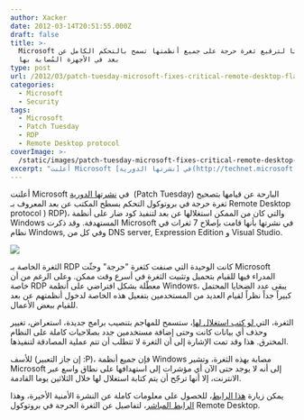 ```yaml
---
author: Xacker
date: 2012-03-14T20:51:55.000Z
draft: false
title: >-
  Microsoft تنشر تحديثا لترقيع ثغرة حرجة على جميع أنظمتها تسمح بالتحكم الكامل عن
  بعد في الأجهزة المُصابة بها
type: post
url: /2012/03/patch-tuesday-microsoft-fixes-critical-remote-desktop-flaw/
categories:
  - Microsoft
  - Security
tags:
  - Microsoft
  - Patch Tuesday
  - RDP
  - Remote Desktop protocol
coverImage: >-
  /static/images/patch-tuesday-microsoft-fixes-critical-remote-desktop-flaw/patch-tuesday.jpg
excerpt: "أعلنت Microsoft في [نشرتها الدورية](http://technet.microsoft.com/en-US/security/bulletin/ms12-mar)\_ (Patch Tuesday)\_البارحة عن قيامها بتصحيح ثغرة حرجة في بروتوكول التحكم بسطح المكتب عن بعد المعروف بـ Remote Desktop protocol ) RDP)، والتي كان من الممكن استغلالها عن بعد لتنفيذ كود ضار على أنظمة Windows المستهدفة."
---
```

أعلنت Microsoft في [نشرتها الدورية](http://technet.microsoft.com/en-US/security/bulletin/ms12-mar)  (Patch Tuesday) البارحة عن قيامها بتصحيح ثغرة حرجة في بروتوكول التحكم بسطح المكتب عن بعد المعروف بـ Remote Desktop protocol ) RDP)، والتي كان من الممكن استغلالها عن بعد لتنفيذ كود ضار على أنظمة Windows المستهدفة. وقد ذكرت Microsoft في نشرتها بأنها قامت بإصلاح 7 ثغرات في نظام Windows, وفي كل من DNS server, Expression Edition و Visual Studio.

![](/static/images/patch-tuesday-microsoft-fixes-critical-remote-desktop-flaw/patch-tuesday.jpg)

الثغرة الخاصة بـ RDP كانت الوحيدة التي صنفت كثغرة "حرجة" وحثّت Microsoft المدراء فيها للقيام بتحميل وتثبيت الثغرة في أسرع وقت ممكن. وعلى الرغم من أن خاصة RDP معطّلة بشكل افتراضي على أنظمة Windows، يبقى عدد الضحايا المحتمل كبيراً جداً نظراً لقيام العديد من المستخدمين بتفعيل هذه الخاصة لدخول أنظمتهم عن بعد للقيام ببعض الأعمال.

الثغرة، التي[ لو كتب استغلال لها](http://securitywatch.pcmag.com/software-patches/295324-patch-tuesday-microsoft-fixes-critical-remote-desktop-flaw)، ستسمح للمهاجم بتنصيب برامج جديدة، استعراض، تغيير وحذف أي بيانات كانت وحتى إضافة مستخدمين جدد بصلاحيات كاملة على النظام المخترق. هذا وقد تمت الإشارة إلى أن الثغرة لا تتطلب أن تتم عملية المصادقة لتنفيذها.

للأسف (إن جاز التعبير :P)، فإن جميع أنظمة Windows مصابة بهذه الثغرة، وتشير Microsoft إلى أنه لا يوجد حتى الآن أي مؤشرات إلى استهدافها على نطاق واسع عبر الانترنت، إلا أنها ترجّح أن يتم كتابة استغلال لها خلال الثلاثين يوما القادمة.

يمكن زيارة [هذا الرابط](http://technet.microsoft.com/en-us/security/bulletin/ms12-mar)، للحصول على معلومات كاملة عن النشرة الأمنية الأخيرة، وهذا [الرابط المباشر](http://technet.microsoft.com/en-us/security/bulletin/ms12-020)، لتفاصيل عن الثغرة الحرجة في بروتوكول Remote Desktop.

